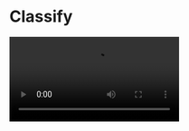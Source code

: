 # Classify

<video src="https://github.com/user-attachments/assets/8c63ca0a-a42d-49c7-905c-7c18b652bf5c" width="300" />

<br />
<br />

Classify is an image classifier designed to determine whether a student is paying attention or not. Built with a convolutional neural network (CNN) using TensorFlow, it was trained on a dataset containing over 2000 images per class, achieving a 90% accuracy on the validation set. The model uses OpenCV for image preprocessing and is deployed in a Flask web app, allowing users to upload images of students and receive real-time predictions about their attention status. Classify combines advanced deep learning techniques with a practical, user-friendly interface to help enhance classroom engagement.
